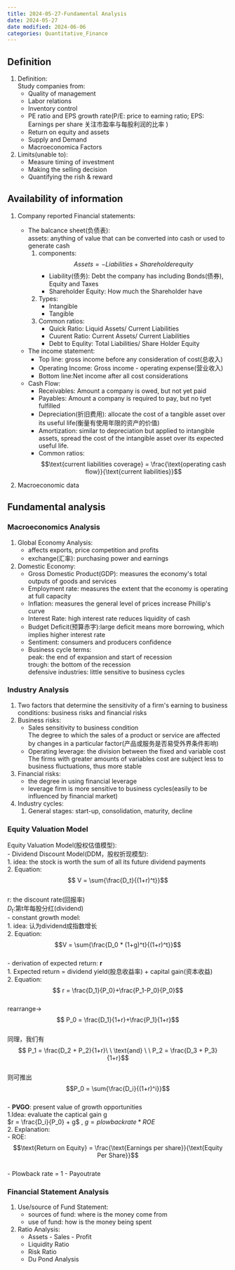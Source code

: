```yaml
---
title: 2024-05-27-Fundamental Analysis
date: 2024-05-27
date modified: 2024-06-06
categories: Quantitative_Finance
---
```


## Definition

1. Definition:  
   Study companies from:
   - Quality of management
   - Labor relations
   - Inventory control
   - PE ratio and EPS growth rate(P/E: price to earning ratio; EPS: Earnings per share 关注市盈率与每股利润的比率 )
   - Return on equity and assets
   - Supply and Demand
   - Macroeconomica Factors
2. Limits(unable to):
   - Measure timing of investment
   - Making the selling decision
   - Quantifying the rish & reward

## Availability of information

1. Company reported Financial statements:
   - The balcance sheet(负债表):  
     assets: anything of value that can be converted into cash or used to generate cash
     1. components:  
        $$ Assets = -Liabilities + Shareholderequity$$
        - Liability(债务): Debt the company has including Bonds(债券), Equity and Taxes
        - Shareholder Equity: How much the Shareholder have
     2. Types:
        - Intangible
        - Tangible
     3. Common ratios:
        - Quick Ratio: Liquid Assets/ Current Liabilities
        - Cuurent Ratio: Current Assets/ Current Liabilities
        - Debt to Equlity: Total Liabilities/ Share Holder Equity
   - The income statement:
     - Top line: gross income before any consideration of cost(总收入)
     - Operating Income: Gross income - operating expense(营业收入)
     - Bottom line:Net income after all cost considerations
   - Cash Flow:
     - Receivables: Amount a company is owed, but not yet paid
     - Payables: Amount a company is required to pay, but no tyet fulfilled
     - Depreciation(折旧费用): allocate the cost of a tangible asset over its useful life(衡量有使用年限的资产的价值)
     - Amortization: similar to depreciation but applied to intangible assets, spread the cost of the intangible asset over its expected useful life.
     - Common ratios:  
       $$\text{current liabilities coverage} = \frac{\text{operating cash flow}}{\text{current liabilities}}$$
     
2. Macroeconomic data

## Fundamental analysis

### Macroeconomics Analysis

1. Global Economy Analysis:
   - affects exports, price competition and profits
   - exchange(汇率): purchasing power and earnings
2. Domestic Economy:
   - Gross Domestic Product(GDP): measures the economy's total outputs of goods and services
   - Employment rate: measures the extent that the economy is operating at full capacity
   - Inflation: measures the general level of prices increase Phillip's curve
   - Interest Rate: high interest rate reduces liquidity of cash
   - Budget Deficit(预算赤字):large deficit means more borrowing, which implies higher interest rate
   - Sentiment: consumers and producers confidence
   - Business cycle terms:  
     peak: the end of expansion and start of recession  
     trough: the bottom of the recession  
     defensive industries: little sensitive to business cycles 

### Industry Analysis

1. Two factors that determine the sensitivity of a firm's earning to business conditions: business risks and financial risks
2. Business risks:
   - Sales sensitivity to business condition  
     The degree to which the sales of a product or service are affected by changes in a particular factor(产品或服务是否易受外界条件影响)
   - Operating leverage: the division between the fixed and variable cost  
     The firms with greater amounts of variables cost are subject less to business fluctuations, thus more stable
 3. Financial risks:
    - the degree in using financial leverage
    - leverage firm is more sensitive to business cycles(easily to be influenced by financial market)
4. Industry cycles:
   1. General stages: start-up, consolidation, maturity, decline

### Equity Valuation Model

  Equity Valuation Model(股权估值模型):  
      - Dividend Discount Model(DDM，股权折现模型):  
        1. idea: the stock is worth the sum of all its future dividend payments  
        2. Equation:  
           $$ V = \sum{\frac{D_t}{(1+r)^t}}$$  
           r: the discount rate(回报率)  
           $D_t$:第t年每股分红(dividend)  
      - constant growth model:  
        1. idea: 认为dividend成指数增长  
        2. Equation:  
           $$V = \sum{\frac{D_0 * (1+g)^t}{(1+r)^t}}$$  
      - derivation of expected return: **r**  
        1. Expected return = dividend yield(股息收益率) + capital gain(资本收益)  
        2. Equation:  
           $$ r = \frac{D_1}{P_0}+\frac{P_1-P_0}{P_0}$$  
           rearrange->  
           $$ P_0 = \frac{D_1}{1+r}+\frac{P_1}{1+r}$$  
           同理，我们有  
           $$ P_1 = \frac{D_2 + P_2}{1+r}\ \  \text{and}  \ \ P_2 = \frac{D_3 + P_3}{1+r}$$  
           则可推出  
           $$P_0 = \sum{\frac{D_i}{(1+r)^i}}$$  
      - **PVGO**: present value of growth opportunities  
        1.Idea: evaluate the captical gain g  
           $r = \frac{D_i}{P_0} + g$  , $g = plowback rate * ROE$  
        2. Explanation:  
           - ROE:  
             $$\text{Return on Equity} = \frac{\text{Earnings per share}}{\text{Equity Per Share}}$$  
           - Plowback rate = 1 - Payoutrate

### Financial Statement Analysis

1. Use/source of Fund Statement:
   - sources of fund: where is the money come from
   - use of fund: how is the money being spent
2. Ratio Analysis:
   - Assets - Sales - Profit
   - Liquidity Ratio
   - Risk Ratio
   - Du Pond Analysis
           
   
  